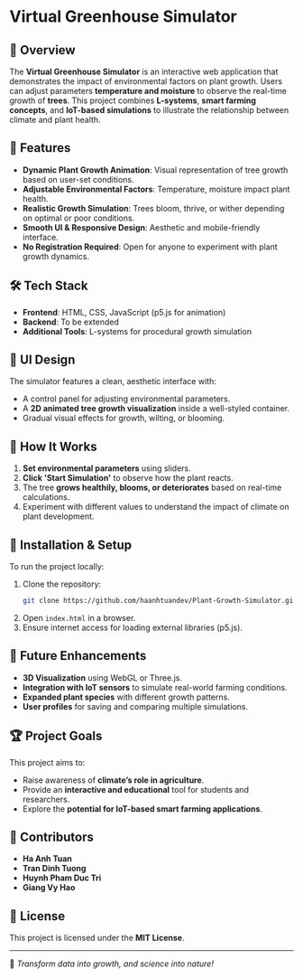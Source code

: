 # Virtual Greenhouse Simulator

## 🌿 Overview
The **Virtual Greenhouse Simulator** is an interactive web application that demonstrates the impact of environmental factors on plant growth. Users can adjust parameters **temperature and moisture** to observe the real-time growth of **trees**. This project combines **L-systems**, **smart farming concepts**, and **IoT-based simulations** to illustrate the relationship between climate and plant health.

## 🚀 Features
- **Dynamic Plant Growth Animation**: Visual representation of tree growth based on user-set conditions.
- **Adjustable Environmental Factors**: Temperature, moisture impact plant health.
- **Realistic Growth Simulation**: Trees bloom, thrive, or wither depending on optimal or poor conditions.
- **Smooth UI & Responsive Design**: Aesthetic and mobile-friendly interface.
- **No Registration Required**: Open for anyone to experiment with plant growth dynamics.

## 🛠️ Tech Stack
- **Frontend**: HTML, CSS, JavaScript (p5.js for animation)
- **Backend**: To be extended
- **Additional Tools**: L-systems for procedural growth simulation

## 🎨 UI Design
The simulator features a clean, aesthetic interface with:
- A control panel for adjusting environmental parameters.
- A **2D animated tree growth visualization** inside a well-styled container.
- Gradual visual effects for growth, wilting, or blooming.

## 📖 How It Works
1. **Set environmental parameters** using sliders.
2. **Click 'Start Simulation'** to observe how the plant reacts.
3. The tree **grows healthily, blooms, or deteriorates** based on real-time calculations.
4. Experiment with different values to understand the impact of climate on plant development.

## 📂 Installation & Setup
To run the project locally:
1. Clone the repository:
   ```sh
   git clone https://github.com/haanhtuandev/Plant-Growth-Simulator.git
   ```
2. Open `index.html` in a browser.
3. Ensure internet access for loading external libraries (p5.js).

## 📌 Future Enhancements
- **3D Visualization** using WebGL or Three.js.
- **Integration with IoT sensors** to simulate real-world farming conditions.
- **Expanded plant species** with different growth patterns.
- **User profiles** for saving and comparing multiple simulations.

## 🏆 Project Goals
This project aims to:
- Raise awareness of **climate’s role in agriculture**.
- Provide an **interactive and educational** tool for students and researchers.
- Explore the **potential for IoT-based smart farming applications**.

## 🤝 Contributors
- **Ha Anh Tuan**
- **Tran Dinh Tuong**
- **Huynh Pham Duc Tri**
- **Giang Vy Hao**



## 📜 License
This project is licensed under the **MIT License**.

---
🌱 *Transform data into growth, and science into nature!*

